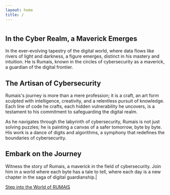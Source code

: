 ```yaml
---
layout: home
title: / 
---
```

<h1><span id="typing-effect"></span></h1>


## In the Cyber Realm, a Maverick Emerges

In the ever-evolving tapestry of the digital world, where data flows like rivers of light and darkness, a figure emerges, distinct in his mastery and intuition. He is Rumais, known in the circles of cybersecurity as a maverick, a guardian of the digital frontier.


## The Artisan of Cybersecurity

Rumais's journey is more than a mere profession; it is a craft, an art form sculpted with intelligence, creativity, and a relentless pursuit of knowledge. Each line of code he crafts, each hidden vulnerability he uncovers, is a testament to his commitment to safeguarding the digital realm.

As he navigates through the labyrinth of cybersecurity, Rumais is not just solving puzzles; he is painting a canvas of a safer tomorrow, byte by byte. His work is a dance of digits and algorithms, a symphony that redefines the boundaries of cybersecurity.

## Embark on the Journey

Witness the story of Rumais, a maverick in the field of cybersecurity. Join him in a world where each byte has a tale to tell, where each day is a new chapter in the saga of digital guardianship.<span class="blinking-cursor">|</span>

[Step into the World of RUMAIS](/about)


